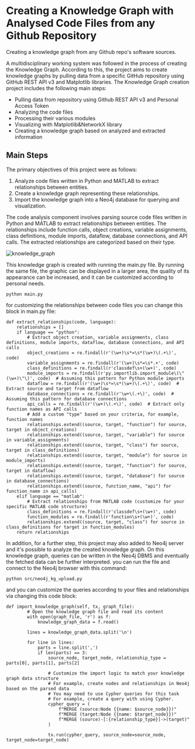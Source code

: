 # Creating a Knowledge Graph with Analysed Code Files from any Github Repository
Creating a knowledge graph from any Github repo's software sources.

A multidisciplinary working system was followed in the process of creating the Knowledge Graph. According to this, the project aims to create knowledge graphs by pulling data from a specific GitHub repository using GitHub REST API v3 and Matplotlib libraries. The Knowledge Graph creation project includes the following main steps:
-	Pulling data from repository using Github REST API v3 and Personal Access Token
-	Analyzing the code files
-	Processing their various modules
-	Visualizing with Matplotlib&NetworkX library
-	Creating a knowledge graph based on analyzed and extracted information

## Main Steps
The primary objectives of this project were as follows:
1. Analyze code files written in Python and MATLAB to extract relationships between entities.
2. Create a knowledge graph representing these relationships.
3. Import the knowledge graph into a Neo4j database for querying and visualization.

The code analysis component involves parsing source code files written in Python and MATLAB to extract relationships between entities. The relationships include function calls, object creations, variable assignments, class definitions, module imports, dataflow, database connections, and API calls. The extracted relationships are categorized based on their type.

![knowledge_graph](https://github.com/Atakan305/Knowledge-Graph/assets/76012121/699e38ff-bcef-4248-b03b-cb010347f641)

This knowledge graph is created with running the main.py file. By running the same file, the graphic can be displayed in a larger area, the quality of its appearance can be increased, and it can be customized according to personal needs.

```
python main.py
```
for customizing the relationships between code files you can change this block in main.py file:
```
def extract_relationships(code, language):
    relationships = []
    if language == "python":
        # Extract object creation, variable assignments, class definitions, module imports, dataflow, database connections, and API calls
        object_creations = re.findall(r'(\w+)\s*=\s*(\w+)\(.+\)', code)
        variable_assignments = re.findall(r'(\w+)\s*=\s*.+', code)
        class_definitions = re.findall(r'classdef\s+(\w+)', code)
        module_imports = re.findall(r'py.importlib.import_module\(\"(\w+)\"\)', code)  # Assuming this pattern for Python module imports
        dataflow = re.findall(r'(\w+)\s*=\s*(\w+)\(.+\)', code)  # Extract source and target from dataflow
        database_connections = re.findall(r'\w+\(.+\)', code)  # Assuming this pattern for database connections
        api_calls = re.findall(r'(\w+)\(.+\)', code)  # Extract only function names as API calls
        # Add a custom "type" based on your criteria, for example, function names
        relationships.extend((source, target, "function") for source, target in object_creations)
        relationships.extend((source, target, "variable") for source in variable_assignments)
        relationships.extend((source, target, "class") for source, target in class_definitions)
        relationships.extend((source, target, "module") for source in module_imports)
        relationships.extend((source, target, "function") for source, target in dataflow)
        relationships.extend((source, target, "database") for source in database_connections)
        relationships.extend((source, function_name, "api") for function_name in api_calls)
    elif language == "matlab":
        # Extract relationships from MATLAB code (customize for your specific MATLAB code structure)
        class_definitions = re.findall(r'classdef\s+(\w+)', code)
        function_modules = re.findall(r'function\s+(\w+)', code)
        relationships.extend((source, target, "class") for source in class_definitions for target in function_modules)
    return relationships
```


In addition, for a further step, this project may also added to Neo4j server and it's possible to analyze the created knowledge graph. On this knowledge graph, queries can be written in the Neo4j DBMS and eventually the fetched data can be further interpreted. 
you can run the file and connect to the Neo4j browser with this command:
```
python src/neo4j_kg_upload.py
```
and you can customize the queries according to your files and relationships via changing this code block:
```
def import_knowledge_graph(self, tx, graph_file):
        # Open the knowledge graph file and read its content
        with open(graph_file, 'r') as f:
            knowledge_graph_data = f.read()

        lines = knowledge_graph_data.split('\n')

        for line in lines:
            parts = line.split(',')
            if len(parts) == 3:
                source_node, target_node, relationship_type = parts[0], parts[1], parts[2]

                # Customize the import logic to match your knowledge graph data structure
                # For example, create nodes and relationships in Neo4j based on the parsed data
                # You may need to use Cypher queries for this task
                # For example, create a query with using Cypher. 
                cypher_query = (
                    f"MERGE (source:Node {{name: $source_node}})"
                    f"MERGE (target:Node {{name: $target_node}})"
                    f"MERGE (source)-[:{relationship_type}]->(target)"
                )

                tx.run(cypher_query, source_node=source_node, target_node=target_node)
```


